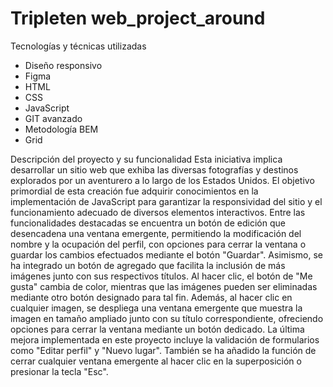 # Tripleten web_project_around
Tecnologías y técnicas utilizadas
- Diseño responsivo
- Figma
- HTML
- CSS
- JavaScript
- GIT avanzado
- Metodología BEM
- Grid

Descripción del proyecto y su funcionalidad
Esta iniciativa implica desarrollar un sitio web que exhiba las diversas fotografías y destinos explorados por un aventurero a lo largo de los Estados Unidos. El objetivo primordial de esta creación fue adquirir conocimientos en la implementación de JavaScript para garantizar la responsividad del sitio y el funcionamiento adecuado de diversos elementos interactivos. Entre las funcionalidades destacadas se encuentra un botón de edición que desencadena una ventana emergente, permitiendo la modificación del nombre y la ocupación del perfil, con opciones para cerrar la ventana o guardar los cambios efectuados mediante el botón "Guardar". Asimismo, se ha integrado un botón de agregado que facilita la inclusión de más imágenes junto con sus respectivos títulos. Al hacer clic, el botón de "Me gusta" cambia de color, mientras que las imágenes pueden ser eliminadas mediante otro botón designado para tal fin. Además, al hacer clic en cualquier imagen, se despliega una ventana emergente que muestra la imagen en tamaño ampliado junto con su título correspondiente, ofreciendo opciones para cerrar la ventana mediante un botón dedicado. La última mejora implementada en este proyecto incluye la validación de formularios como "Editar perfil" y "Nuevo lugar". También se ha añadido la función de cerrar cualquier ventana emergente al hacer clic en la superposición o presionar la tecla "Esc".
